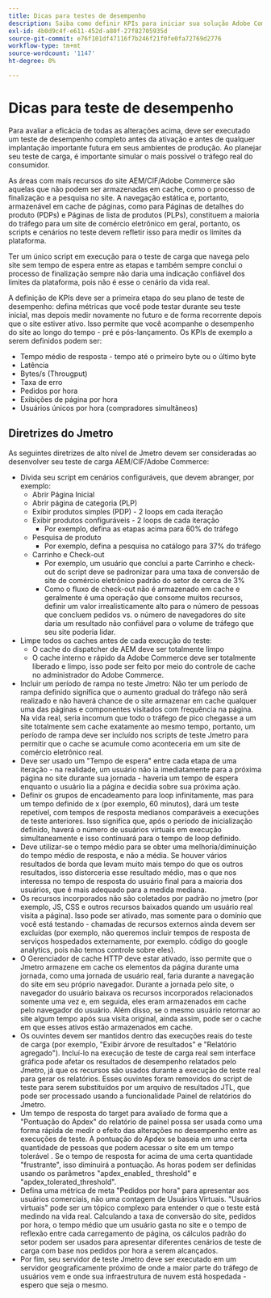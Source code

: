 ```yaml
---
title: Dicas para testes de desempenho
description: Saiba como definir KPIs para iniciar sua solução Adobe Commerce e Adobe Experience Manager.
exl-id: 4b0d9c4f-e611-452d-a80f-27f82705935d
source-git-commit: e76f101df47116f7b246f21f0fe0fa72769d2776
workflow-type: tm+mt
source-wordcount: '1147'
ht-degree: 0%

---
```


# Dicas para teste de desempenho

Para avaliar a eficácia de todas as alterações acima, deve ser executado um teste de desempenho completo antes da ativação e antes de qualquer implantação importante futura em seus ambientes de produção. Ao planejar seu teste de carga, é importante simular o mais possível o tráfego real do consumidor.

As áreas com mais recursos do site AEM/CIF/Adobe Commerce são aquelas que não podem ser armazenadas em cache, como o processo de finalização e a pesquisa no site. A navegação estática e, portanto, armazenável em cache de páginas, como para Páginas de detalhes do produto (PDPs) e Páginas de lista de produtos (PLPs), constituem a maioria do tráfego para um site de comércio eletrônico em geral, portanto, os scripts e cenários no teste devem refletir isso para medir os limites da plataforma.

Ter um único script em execução para o teste de carga que navega pelo site sem tempo de espera entre as etapas e também sempre conclui o processo de finalização sempre não daria uma indicação confiável dos limites da plataforma, pois não é esse o cenário da vida real.

A definição de KPIs deve ser a primeira etapa do seu plano de teste de desempenho: defina métricas que você pode testar durante seu teste inicial, mas depois medir novamente no futuro e de forma recorrente depois que o site estiver ativo. Isso permite que você acompanhe o desempenho do site ao longo do tempo - pré e pós-lançamento. Os KPIs de exemplo a serem definidos podem ser:

- Tempo médio de resposta - tempo até o primeiro byte ou o último byte
- Latência
- Bytes/s (Througput)
- Taxa de erro
- Pedidos por hora
- Exibições de página por hora
- Usuários únicos por hora (compradores simultâneos)

## Diretrizes do Jmetro

As seguintes diretrizes de alto nível de Jmetro devem ser consideradas ao desenvolver seu teste de carga AEM/CIF/Adobe Commerce:

- Divida seu script em cenários configuráveis, que devem abranger, por exemplo:
   - Abrir Página Inicial
   - Abrir página de categoria (PLP)
   - Exibir produtos simples (PDP) - 2 loops em cada iteração
   - Exibir produtos configuráveis - 2 loops de cada iteração
      - Por exemplo, defina as etapas acima para 60% do tráfego
   - Pesquisa de produto
      - Por exemplo, defina a pesquisa no catálogo para 37% do tráfego
   - Carrinho e Check-out
      - Por exemplo, um usuário que conclui a parte Carrinho e check-out do script deve se padronizar para uma taxa de conversão de site de comércio eletrônico padrão do setor de cerca de 3%
      - Como o fluxo de check-out não é armazenado em cache e geralmente é uma operação que consome muitos recursos, definir um valor irrealisticamente alto para o número de pessoas que concluem pedidos vs. o número de navegadores do site daria um resultado não confiável para o volume de tráfego que seu site poderia lidar.
- Limpe todos os caches antes de cada execução do teste:
   - O cache do dispatcher de AEM deve ser totalmente limpo
   - O cache interno e rápido da Adobe Commerce deve ser totalmente liberado e limpo, isso pode ser feito por meio do controle de cache no administrador do Adobe Commerce.
- Incluir um período de rampa no teste Jmetro: Não ter um período de rampa definido significa que o aumento gradual do tráfego não será realizado e não haverá chance de o site armazenar em cache qualquer uma das páginas e componentes visitados com frequência na página. Na vida real, seria incomum que todo o tráfego de pico chegasse a um site totalmente sem cache exatamente ao mesmo tempo, portanto, um período de rampa deve ser incluído nos scripts de teste Jmetro para permitir que o cache se acumule como aconteceria em um site de comércio eletrônico real.
- Deve ser usado um &quot;Tempo de espera&quot; entre cada etapa de uma iteração - na realidade, um usuário não ia imediatamente para a próxima página no site durante sua jornada - haveria um tempo de espera enquanto o usuário lia a página e decidia sobre sua próxima ação.
- Definir os grupos de encadeamento para loop infinitamente, mas para um tempo definido de x (por exemplo, 60 minutos), dará um teste repetível, com tempos de resposta medianos comparáveis a execuções de teste anteriores. Isso significa que, após o período de inicialização definido, haverá o número de usuários virtuais em execução simultaneamente e isso continuará para o tempo de loop definido.
- Deve utilizar-se o tempo médio para se obter uma melhoria/diminuição do tempo médio de resposta, e não a média. Se houver vários resultados de borda que levam muito mais tempo do que os outros resultados, isso distorceria esse resultado médio, mas o que nos interessa no tempo de resposta do usuário final para a maioria dos usuários, que é mais adequado para a medida mediana.
- Os recursos incorporados não são coletados por padrão no jmetro (por exemplo, JS, CSS e outros recursos baixados quando um usuário real visita a página). Isso pode ser ativado, mas somente para o domínio que você está testando - chamadas de recursos externos ainda devem ser excluídas (por exemplo, não queremos incluir tempos de resposta de serviços hospedados externamente, por exemplo. código do google analytics, pois não temos controle sobre eles).
- O Gerenciador de cache HTTP deve estar ativado, isso permite que o Jmetro armazene em cache os elementos da página durante uma jornada, como uma jornada de usuário real, faria durante a navegação do site em seu próprio navegador. Durante a jornada pelo site, o navegador do usuário baixava os recursos incorporados relacionados somente uma vez e, em seguida, eles eram armazenados em cache pelo navegador do usuário. Além disso, se o mesmo usuário retornar ao site algum tempo após sua visita original, ainda assim, pode ser o cache em que esses ativos estão armazenados em cache.
- Os ouvintes devem ser mantidos dentro das execuções reais do teste de carga (por exemplo, &quot;Exibir árvore de resultados&quot; e &quot;Relatório agregado&quot;). Incluí-lo na execução de teste de carga real sem interface gráfica pode afetar os resultados de desempenho relatados pelo Jmetro, já que os recursos são usados durante a execução de teste real para gerar os relatórios. Esses ouvintes foram removidos do script de teste para serem substituídos por um arquivo de resultados JTL, que pode ser processado usando a funcionalidade Painel de relatórios do Jmetro.
- Um tempo de resposta do target para avaliado de forma que a &quot;Pontuação do Apdex&quot; do relatório de painel possa ser usada como uma forma rápida de medir o efeito das alterações no desempenho entre as execuções de teste. A pontuação do Apdex se baseia em uma certa quantidade de pessoas que podem acessar o site em um tempo tolerável . Se o tempo de resposta for acima de uma certa quantidade &quot;frustrante&quot;, isso diminuirá a pontuação. As horas podem ser definidas usando os parâmetros &quot;apdex_enabled_ threshold&quot; e &quot;apdex_tolerated_threshold&quot;.
- Defina uma métrica de meta &quot;Pedidos por hora&quot; para apresentar aos usuários comerciais, não uma contagem de Usuários Virtuais. &quot;Usuários virtuais&quot; pode ser um tópico complexo para entender o que o teste está medindo na vida real. Calculando a taxa de conversão do site, pedidos por hora, o tempo médio que um usuário gasta no site e o tempo de reflexão entre cada carregamento de página, os cálculos padrão do setor podem ser usados para apresentar diferentes cenários de teste de carga com base nos pedidos por hora a serem alcançados.
- Por fim, seu servidor de teste Jmetro deve ser executado em um servidor geograficamente próximo de onde a maior parte do tráfego de usuários vem e onde sua infraestrutura de nuvem está hospedada - espero que seja o mesmo.

